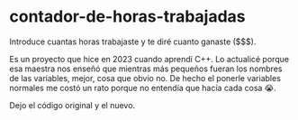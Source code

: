 # contador-de-horas-trabajadas
Introduce cuantas horas trabajaste y te diré cuanto ganaste ($$$).

Es un proyecto que hice en 2023 cuando aprendí C++. Lo actualicé porque esa maestra nos enseñó que
mientras más pequeños fueran los nombres de las variables, mejor, cosa que obvio no.
De hecho el ponerle variables normales me costó un rato porque no entendía que hacía cada cosa 😭.

Dejo el código original y el nuevo.
